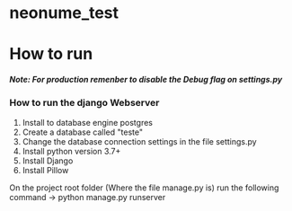 # neonume_test

<h1>How to run</h1>

<h5><b>Note:</b> For production remenber to disable the Debug flag on settings.py</h5>

<h3>How to run the django Webserver</h3>
<ol>
  <li>Install to database engine postgres</li>
  <li>Create a database called "teste"</li>
  <li>Change the database connection settings in the file settings.py</li> 
  <li>Install python version 3.7+</li>
  <li>Install Django</li>
  <li>Install Pillow</li>
</ol>

On the project root folder (Where the file manage.py is) run the following command -> python manage.py runserver

